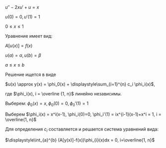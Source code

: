 $u'' - 2xu' +u = x$

$u(0) = 0, u'(1) = 1$

$0 \le x \le 1$

Уравнение имеет вид:

$A[u(x)] = f(x)$

$u(a) = \alpha, u(b) = \beta$

$a \le x \le b$

Решение ищется в виде

$u(x) \approx y(x) = \phi_0(x) + \displaystyle\sum_{i=1}^{n} c_i \phi_i(x)$,

где $\phi_i(x), i = \overline {1, n}$ линейно независимы.

Выберем: $\phi_0(x) = x, \phi_0(0) = 0, \phi_0'(1) = 1$

Выберем $\phi_i(x) = x^i(x-1), \phi_i(0)=0, \phi_i'(1) = ix^{i-1}(x-1)+x^i = 1, i = \overline{1, n}$

Для определения $c_i$ составляется и решается система уравнений вида:

$\displaystyle\int_{a}^{b} (A[y(x)]-f(x))\phi_{i}(x)dx = 0, i=\overline{1, n}$
